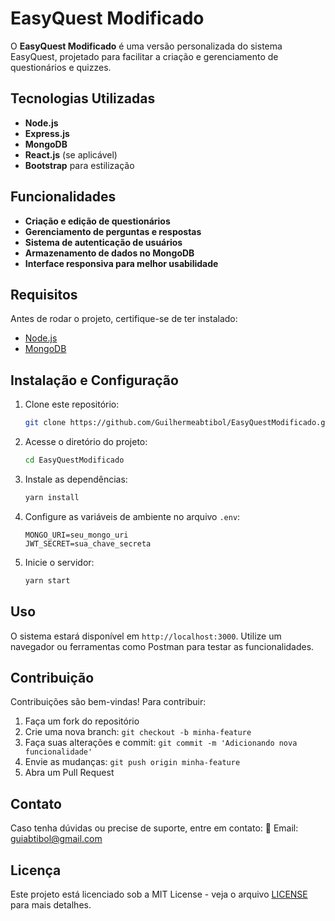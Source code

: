 # EasyQuest Modificado

O **EasyQuest Modificado** é uma versão personalizada do sistema EasyQuest, projetado para facilitar a criação e gerenciamento de questionários e quizzes.

## Tecnologias Utilizadas
- **Node.js**
- **Express.js**
- **MongoDB**
- **React.js** (se aplicável)
- **Bootstrap** para estilização

## Funcionalidades
- **Criação e edição de questionários**
- **Gerenciamento de perguntas e respostas**
- **Sistema de autenticação de usuários**
- **Armazenamento de dados no MongoDB**
- **Interface responsiva para melhor usabilidade**

## Requisitos
Antes de rodar o projeto, certifique-se de ter instalado:
- [Node.js](https://nodejs.org/)
- [MongoDB](https://www.mongodb.com/)

## Instalação e Configuração
1. Clone este repositório:
   ```sh
   git clone https://github.com/Guilhermeabtibol/EasyQuestModificado.git
   ```
2. Acesse o diretório do projeto:
   ```sh
   cd EasyQuestModificado
   ```
3. Instale as dependências:
   ```sh
   yarn install
   ```
4. Configure as variáveis de ambiente no arquivo `.env`:
   ```env
   MONGO_URI=seu_mongo_uri
   JWT_SECRET=sua_chave_secreta
   ```
5. Inicie o servidor:
   ```sh
   yarn start
   ```

## Uso
O sistema estará disponível em `http://localhost:3000`. Utilize um navegador ou ferramentas como Postman para testar as funcionalidades.

## Contribuição
Contribuições são bem-vindas! Para contribuir:
1. Faça um fork do repositório
2. Crie uma nova branch: `git checkout -b minha-feature`
3. Faça suas alterações e commit: `git commit -m 'Adicionando nova funcionalidade'`
4. Envie as mudanças: `git push origin minha-feature`
5. Abra um Pull Request

## Contato
Caso tenha dúvidas ou precise de suporte, entre em contato:
📧 Email: guiabtibol@gmail.com

## Licença
Este projeto está licenciado sob a MIT License - veja o arquivo [LICENSE](LICENSE) para mais detalhes.


